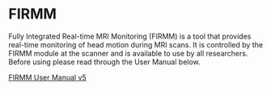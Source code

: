 # FIRMM

Fully Integrated Real-time MRI Monitoring (FIRMM) is a tool that provides real-time monitoring of head motion during MRI scans. It is controlled by the FIRMM module at the scanner and is available to use by all researchers. Before using please read through the User Manual below.

[FIRMM User Manual v5](res/FIRMM_v5_User_Manual_Siemens_rev_12.pdf)
